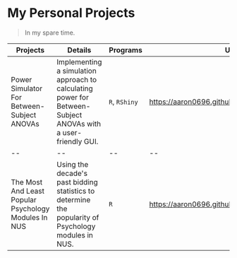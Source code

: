 # My Personal Projects

> In my spare time.

|Projects|Details|Programs|URL|
|------------------|------|----------|-----|
| Power Simulator For Between-Subject ANOVAs| Implementing a simulation approach to calculating power for Between-Subject ANOVAs with a user-friendly GUI.|`R`, `RShiny`|https://aaron0696.github.io/BtwnANOVAPowSim/|
|--|--|--|--|
| The Most And Least Popular Psychology Modules In NUS|Using the decade's past bidding statistics to determine the popularity of Psychology modules in NUS.|`R`|https://aaron0696.github.io/psychmods/|